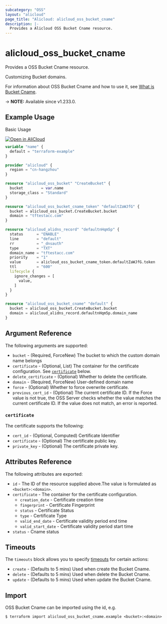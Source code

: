 ```yaml
---
subcategory: "OSS"
layout: "alicloud"
page_title: "Alicloud: alicloud_oss_bucket_cname"
description: |-
  Provides a Alicloud OSS Bucket Cname resource.
---
```


# alicloud_oss_bucket_cname

Provides a OSS Bucket Cname resource.

Customizing Bucket domains.

For information about OSS Bucket Cname and how to use it, see [What is Bucket Cname](https://www.alibabacloud.com/help/en/).

-> **NOTE:** Available since v1.233.0.

## Example Usage

Basic Usage

<div style="display: block;margin-bottom: 40px;"><div class="oics-button" style="float: right;position: absolute;margin-bottom: 10px;">
  <a href="https://api.aliyun.com/api-tools/terraform?resource=alicloud_oss_bucket_cname&exampleId=92762852-0dd7-ec06-735a-62a9c3fc60b9ba3ae5bd&activeTab=example&spm=docs.r.oss_bucket_cname.0.927628520d&intl_lang=EN_US" target="_blank">
    <img alt="Open in AliCloud" src="https://img.alicdn.com/imgextra/i1/O1CN01hjjqXv1uYUlY56FyX_!!6000000006049-55-tps-254-36.svg" style="max-height: 44px; max-width: 100%;">
  </a>
</div></div>

```terraform
variable "name" {
  default = "terraform-example"
}

provider "alicloud" {
  region = "cn-hangzhou"
}

resource "alicloud_oss_bucket" "CreateBucket" {
  bucket        = var.name
  storage_class = "Standard"
}

resource "alicloud_oss_bucket_cname_token" "defaultZaWJfG" {
  bucket = alicloud_oss_bucket.CreateBucket.bucket
  domain = "tftestacc.com"
}

resource "alicloud_alidns_record" "defaultnHqm5p" {
  status      = "ENABLE"
  line        = "default"
  rr          = "_dnsauth"
  type        = "TXT"
  domain_name = "tftestacc.com"
  priority    = "1"
  value       = alicloud_oss_bucket_cname_token.defaultZaWJfG.token
  ttl         = "600"
  lifecycle {
    ignore_changes = [
      value,
    ]
  }
}

resource "alicloud_oss_bucket_cname" "default" {
  bucket = alicloud_oss_bucket.CreateBucket.bucket
  domain = alicloud_alidns_record.defaultnHqm5p.domain_name
}
```

## Argument Reference

The following arguments are supported:
* `bucket` - (Required, ForceNew) The bucket to which the custom domain name belongs
* `certificate` - (Optional, List) The container for the certificate configuration. See [`certificate`](#certificate) below.
* `delete_certificate` - (Optional) Whether to delete the certificate.
* `domain` - (Required, ForceNew) User-defined domain name
* `force` - (Optional) Whether to force overwrite certificate.
* `previous_cert_id` - (Optional) The current certificate ID. If the Force value is not true, the OSS Server checks whether the value matches the current certificate ID. If the value does not match, an error is reported.

### `certificate`

The certificate supports the following:
* `cert_id` - (Optional, Computed) Certificate Identifier
* `certificate` - (Optional) The certificate public key.
* `private_key` - (Optional) The certificate private key.

## Attributes Reference

The following attributes are exported:
* `id` - The ID of the resource supplied above.The value is formulated as `<bucket>:<domain>`.
* `certificate` - The container for the certificate configuration.
  * `creation_date` - Certificate creation time
  * `fingerprint` - Certificate Fingerprint
  * `status` - Certificate Status
  * `type` - Certificate Type
  * `valid_end_date` - Certificate validity period end time
  * `valid_start_date` - Certificate validity period start time
* `status` - Cname status

## Timeouts

The `timeouts` block allows you to specify [timeouts](https://www.terraform.io/docs/configuration-0-11/resources.html#timeouts) for certain actions:
* `create` - (Defaults to 5 mins) Used when create the Bucket Cname.
* `delete` - (Defaults to 5 mins) Used when delete the Bucket Cname.
* `update` - (Defaults to 5 mins) Used when update the Bucket Cname.

## Import

OSS Bucket Cname can be imported using the id, e.g.

```shell
$ terraform import alicloud_oss_bucket_cname.example <bucket>:<domain>
```